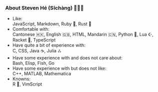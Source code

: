 ### About Steven Hé (Sīchàng) 🙇🏻‍♂️

- Like:\
    JavaScript, Markdown, Ruby 💎, Rust 🦀
- Comfortable with:\
    Cantonese 🇭🇰, English 🇬🇧, HTML, Mandarin 🇨🇳, Python 🐍, Lua ☪️, Racket 🎾, TypeScript
- Have quite a bit of experience with:\
    C, CSS, Java ☕️, Julia ஃ
- Have some experience with and does not care about:\
    Bash, Elisp, Fish, Go
- Have some experience with but does not like:\
    C++, MATLAB, Mathematica
- Knowns:\
    R 📐, VimScript
